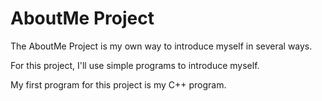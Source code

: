 # AboutMe Project

The AboutMe Project is my own way to introduce myself in several ways.

For this project, I'll use simple programs to introduce myself.

My first program for this project is my C++ program.